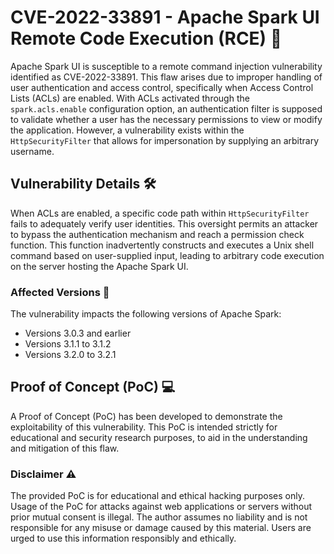 # CVE-2022-33891 - Apache Spark UI Remote Code Execution (RCE) 🔐

Apache Spark UI is susceptible to a remote command injection vulnerability identified as CVE-2022-33891. This flaw arises due to improper handling of user authentication and access control, specifically when Access Control Lists (ACLs) are enabled. With ACLs activated through the `spark.acls.enable` configuration option, an authentication filter is supposed to validate whether a user has the necessary permissions to view or modify the application. However, a vulnerability exists within the `HttpSecurityFilter` that allows for impersonation by supplying an arbitrary username.

## Vulnerability Details 🛠

When ACLs are enabled, a specific code path within `HttpSecurityFilter` fails to adequately verify user identities. This oversight permits an attacker to bypass the authentication mechanism and reach a permission check function. This function inadvertently constructs and executes a Unix shell command based on user-supplied input, leading to arbitrary code execution on the server hosting the Apache Spark UI.

### Affected Versions 🚨

The vulnerability impacts the following versions of Apache Spark:
- Versions 3.0.3 and earlier
- Versions 3.1.1 to 3.1.2
- Versions 3.2.0 to 3.2.1

## Proof of Concept (PoC) 💻

A Proof of Concept (PoC) has been developed to demonstrate the exploitability of this vulnerability. This PoC is intended strictly for educational and security research purposes, to aid in the understanding and mitigation of this flaw.

### Disclaimer ⚠️

The provided PoC is for educational and ethical hacking purposes only. Usage of the PoC for attacks against web applications or servers without prior mutual consent is illegal. The author assumes no liability and is not responsible for any misuse or damage caused by this material. Users are urged to use this information responsibly and ethically.
